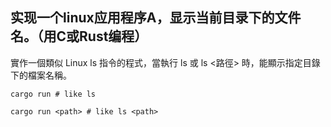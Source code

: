 ## 实现一个linux应用程序A，显示当前目录下的文件名。（用C或Rust编程）

實作一個類似 Linux ls 指令的程式，當執行 ls 或 ls <路徑> 時，能顯示指定目錄下的檔案名稱。

```=bash
cargo run # like ls
```

```=bash
cargo run <path> # like ls <path>
```
